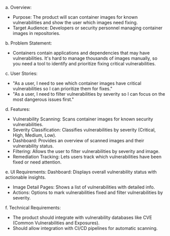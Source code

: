 a. Overview:

* Purpose: The product will scan container images for known vulnerabilities and show the user which images need fixing.
* Target Audience: Developers or security personnel managing container images in repositories.
  
b. Problem Statement:
* Containers contain applications and dependencies that may have vulnerabilities. It's hard to manage thousands of images manually, so you need a tool to identify and prioritize fixing critical vulnerabilities.

c. User Stories:
* "As a user, I need to see which container images have critical vulnerabilities so I can prioritize them for fixes."
* "As a user, I need to filter vulnerabilities by severity so I can focus on the most dangerous issues first."

d. Features:
* Vulnerability Scanning: Scans container images for known security vulnerabilities.
* Severity Classification: Classifies vulnerabilities by severity (Critical, High, Medium, Low).
* Dashboard: Provides an overview of scanned images and their vulnerability status.
* Filtering: Allows the user to filter vulnerabilities by severity and image.
* Remediation Tracking: Lets users track which vulnerabilities have been fixed or need attention.

e. UI Requirements:
Dashboard: Displays overall vulnerability status with actionable insights.
* Image Detail Pages: Shows a list of vulnerabilities with detailed info.
* Actions: Options to mark vulnerabilities fixed and filter vulnerabilities by severity.

f. Technical Requirements:
* The product should integrate with vulnerability databases like CVE (Common Vulnerabilities and Exposures).
* Should allow integration with CI/CD pipelines for automatic scanning.
